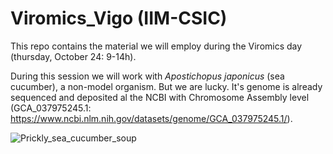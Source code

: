# Viromics_Vigo (IIM-CSIC)
This repo contains the material we will employ during the Viromics day (thursday, October 24: 9-14h).

During this session we will work with *Apostichopus japonicus* (sea cucumber), a non-model organism. But we are lucky. It's genome is already sequenced and deposited al the NCBI with Chromosome Assembly level (GCA_037975245.1: https://www.ncbi.nlm.nih.gov/datasets/genome/GCA_037975245.1/).

![Prickly_sea_cucumber_soup](https://github.com/user-attachments/assets/2c647b3c-b843-4e16-8d11-f3974e46fce5)
